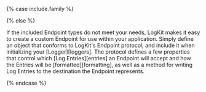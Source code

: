{% case include.family %}

{% else %}


If the included Endpoint types do not meet your needs, LogKit makes it easy to create a custom Endpoint for use within your application. Simply define an object that conforms to LogKit's Endpoint protocol, and include it when initializing your [Logger][loggers]. The protocol defines a few properties that control which [Log Entries][entries] an Endpoint will accept and how the Entries will be [formatted][formatting], as well as a method for writing Log Entries to the destination the Endpoint represents.


{% endcase %}
